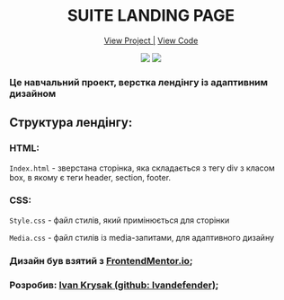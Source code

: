 <h1 align="center">SUITE LANDING PAGE</h1>

<div align="center">
    <a href="">View Project |</a>
    <a href="">View Code</a>
</div>

<p align="center">
<img src="https://img.shields.io/badge/HTML-orange?style=for-the-badge&logo=html&logoColor=orange">
<img src="https://img.shields.io/badge/css-blue?style=for-the-badge&logo=css&logoColor=blue">
</p>

### **Це навчальний проект, верстка лендінгу із адаптивним дизайном**

## Структура лендінгу:

### HTML:

`Index.html` - зверстана сторінка, яка складається з тегу div з класом box, в якому є теги header, section, footer.

### CSS:

`Style.css` - файл стилів, який примінюється для сторінки

`Media.css` - файл стилів із media-запитами, для адаптивного дизайну

### Дизайн був взятий з [FrontendMentor.io](https://www.frontendmentor.io/challenges/suite-landing-page-tj_eaU-Ra);

### Розробив: [Ivan Krysak (github: Ivandefender)](https://github.com/Ivandefender);